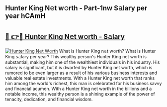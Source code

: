 ## Hunter King N𝚎t w𝚘rth - Part-1nw S𝚊lary per year hCAmH

# <h2><a href="http://gc3kpv7.nevu.top/?p=Hunter+King">🔗 👉🔴 Hunter King N𝚎t w𝚘rth - S𝚊lary</a></h2>

[![Hunter King N𝚎t W𝚘rth](https://i.imgur.com/Oavwk0R.jpeg)](http://gc3kpv7.nevu.top/?p=Hunter+King)
What is Hunter King n𝚎t w𝚘rth? What is Hunter King s𝚊lary per year?
This wealthy person's Hunter King net worth is substantial, making him one of the wealthiest individuals in his industry. His salary is significant, but it is dwarfed by Hunter King net worth, which is rumored to be even larger as a result of his various business interests and valuable real estate investments. With a Hunter King net worth that ranks him among the world's richest, this man is celebrated for his business savvy and financial acumen. With a Hunter King net worth in the billions and a notable income, this wealthy person is a shining example of the power of tenacity, dedication, and financial wisdom.
